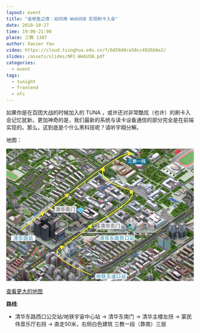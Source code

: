 ```yaml
---
layout: event
title: "金枪鱼之夜：如何用 WebUSB 实现刷卡入会"
date: 2018-10-27
time: 19:00-21:00
place: 三教 1307
author: Xavier Yao
video: https://cloud.tsinghua.edu.cn/f/6d5840ca58cc4926b6e2/
slides: /assets/slides/NFC-WebUSB.pdf
categories:
  - event
tags:
  - tunight
  - frontend
  - nfc
---
```


如果你是在百团大战的时候加入的 TUNA ，或许还对非常酷炫（也许）的刷卡入会记忆犹新。更加神奇的是，我们最新的系统与读卡设备通信的部分完全是在前端实现的。那么，这到底是个什么黑科技呢？请听宇翔分解。

<!--more-->

地图：

![](/assets/img/events/map_t3_sec1.jpg)

<a class="hidden-xs" href="https://www.openstreetmap.org/#map=17/40.00120/116.32246">查看更大的地图</a>

**路线**:

 - 清华东路西口公交站/地铁宇宙中心站 -> 清华东南门 -> 清华主楼左拐 ->  蒙民伟音乐厅右拐 -> 直走50米，右侧白色建筑 三教一段（靠南）三层
